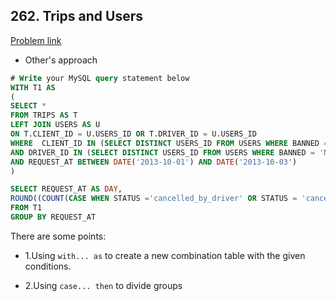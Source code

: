 ## 262. Trips and Users

[Problem link](https://leetcode.com/problems/trips-and-users/)

- Other's approach

```sql
# Write your MySQL query statement below
WITH T1 AS 
(
SELECT *
FROM TRIPS AS T
LEFT JOIN USERS AS U 
ON T.CLIENT_ID = U.USERS_ID OR T.DRIVER_ID = U.USERS_ID
WHERE  CLIENT_ID IN (SELECT DISTINCT USERS_ID FROM USERS WHERE BANNED = 'NO')
AND DRIVER_ID IN (SELECT DISTINCT USERS_ID FROM USERS WHERE BANNED = 'NO')
AND REQUEST_AT BETWEEN DATE('2013-10-01') AND DATE('2013-10-03')
)

SELECT REQUEST_AT AS DAY,
ROUND((COUNT(CASE WHEN STATUS ='cancelled_by_driver' OR STATUS = 'cancelled_by_client' THEN ID END)/COUNT(*)),2) AS 'CANCELLATION RATE'
FROM T1 
GROUP BY REQUEST_AT
```

There are some points:

- 1.Using `with... as` to create a new combination table with the given conditions.

- 2.Using `case... then` to divide groups
